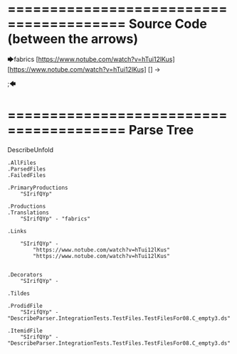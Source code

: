 ========================================
Source Code (between the arrows)
========================================

🡆fabrics
<SIrifQYp>
[https://www.notube.com/watch?v=hTui12lKus]
[https://www.notube.com/watch?v=hTui12lKus]
[]
-> 

;🡄

========================================
Parse Tree
========================================
DescribeUnfold

    .AllFiles
    .ParsedFiles
    .FailedFiles

    .PrimaryProductions
        "SIrifQYp" 

    .Productions
    .Translations
        "SIrifQYp" - "fabrics"

    .Links

        "SIrifQYp" -
            "https://www.notube.com/watch?v=hTui12lKus"
            "https://www.notube.com/watch?v=hTui12lKus"


    .Decorators
        "SIrifQYp" - 

    .Tildes

    .ProdidFile
        "SIrifQYp" - "DescribeParser.IntegrationTests.TestFiles.TestFilesFor08.C_empty3.ds"

    .ItemidFile
        "SIrifQYp" - "DescribeParser.IntegrationTests.TestFiles.TestFilesFor08.C_empty3.ds"

